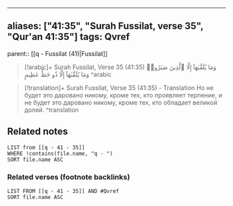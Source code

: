 
---
aliases: ["41:35", "Surah Fussilat, verse 35", "Qur'an 41:35"]
tags: Qvref
---

parent:: [[q - Fussilat (41)|Fussilat]]

> [!arabic]+ Surah Fussilat, Verse 35 (41:35)
> <span class="quran-arabic">وَمَا يُلَقَّىٰهَآ إِلَّا ٱلَّذِينَ صَبَرُوا۟ وَمَا يُلَقَّىٰهَآ إِلَّا ذُو حَظٍّ عَظِيمٍ</span>
^arabic

> [!translation]+ Surah Fussilat, Verse 35 (41:35) - Translation
> Но не будет это даровано никому, кроме тех, кто проявляет терпение, и не будет это даровано никому, кроме тех, кто обладает великой долей.
^translation



## Related notes
```dataview
LIST from [[q - 41 - 35]]
WHERE !contains(file.name, "q - ")
SORT file.name ASC
```

### Related verses (footnote backlinks)
```dataview
LIST FROM [[q - 41 - 35]] AND #Qvref
SORT file.name ASC
```

